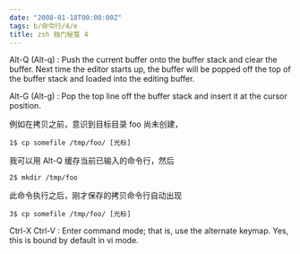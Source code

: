 ```yaml
---
date: "2008-01-18T00:00:00Z"
tags: b/命令行/4/e
title: zsh 独门秘笈 4
---
```


Alt-Q (Alt-q)
: Push the current buffer onto the buffer stack and clear the buffer.
  Next time the editor starts up, the buffer will be popped off the top of the buffer stack and loaded into the editing buffer.

Alt-G (Alt-g)
: Pop the top line off the buffer stack and insert it at the cursor position.

例如在拷贝之前，意识到目标目录 foo 尚未创建，

    1$ cp somefile /tmp/foo/ [光标]
    
我可以用 Alt-Q 缓存当前已输入的命令行，然后

    2$ mkdir /tmp/foo
    
此命令执行之后，刚才保存的拷贝命令行自动出现

    3$ cp somefile /tmp/foo/ [光标]

Ctrl-X Ctrl-V
: Enter command mode;
  that is, use the alternate keymap.  Yes, this is bound by default in vi mode.
